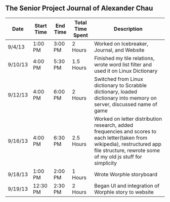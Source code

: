 <h2>The Senior Project Journal of Alexander Chau</h2>
<table>
	<thead>
		<tr>
			<th>Date</th>
			<th>Start Time</th>
			<th>End Time</th>
			<th>Total Time Spent</th>
			<th>Description</th>
		</tr>
	</thead>
	<tbody>
		<tr>
			<td>9/4/13</td>
			<td>1:00 PM</td>
			<td>3:00 PM</td>
			<td>2 Hours</td>
			<td>Worked on Icebreaker, Journal, and Website</td>
		</tr>
		<tr>
			<td>9/10/13</td>
			<td>4:00 PM</td>
			<td>5:30 PM</td>
			<td>1.5 Hours</td>
			<td>Finished my tile relations, wrote word list filter and used it on Linux Dictionary</td>
		</tr>
		<tr>
			<td>9/12/13</td>
			<td>4:00 PM</td>
			<td>6:00 PM</td>
			<td>2 Hours</td>
			<td>Switched from Linux dictionary to Scrabble dictionary, loaded dictionary into memory on server, discussed name of game</td>
		</tr>
		<tr>
			<td>9/16/13</td>
			<td>4:00 PM</td>
			<td>6:30 PM</td>
			<td>2.5 Hours</td>
			<td>Worked on letter distribution research, added frequencies and scores to each letter(taken from wikipedia), restructured app file structure, rewrote some of my old js stuff for simplicity</td>
		</tr>
		<tr>
			<td>9/18/13</td>
			<td>1:00 PM</td>
			<td>2:00 PM</td>
			<td>1 Hours</td>
			<td>Wrote Worphle storyboard</td>
		</tr>
		<tr>
			<td>9/19/13</td>
			<td>12:30 PM</td>
			<td>2:30 PM</td>
			<td>2 Hours</td>
			<td>Began UI and integration of Worphle story to website</td>
		</tr>
	</tbody>
</table>
